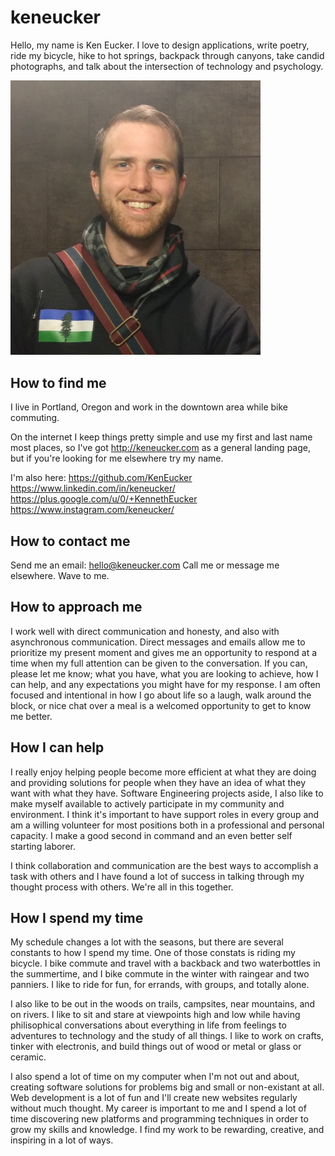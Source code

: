 # keneucker

Hello, my name is Ken Eucker. I love to design applications, write poetry, ride my bicycle, hike to hot springs, backpack through canyons, take candid photographs, and talk about the intersection of technology and psychology.

<img src="keneucker.jpg" width="400">

## How to find me
I live in Portland, Oregon and work in the downtown area while bike commuting.

On the internet I keep things pretty simple and use my first and last name most places, so I've got http://keneucker.com as a general landing page, but if you're looking for me elsewhere try my name.

I'm also here:
https://github.com/KenEucker
https://www.linkedin.com/in/keneucker/
https://plus.google.com/u/0/+KennethEucker
https://www.instagram.com/keneucker/

## How to contact me
Send me an email: hello@keneucker.com
Call me or message me elsewhere.
Wave to me.

## How to approach me
I work well with direct communication and honesty, and also with asynchronous communication. Direct messages and emails allow me to prioritize my present moment and gives me an opportunity to respond at a time when my full attention can be given to the conversation. If you can, please let me know; what you have, what you are looking to achieve, how I can help, and any expectations you might have for my response. I am often focused and intentional in how I go about life so a laugh, walk around the block, or nice chat over a meal is a welcomed opportunity to get to know me better.

## How I can help
I really enjoy helping people become more efficient at what they are doing and providing solutions for people when they have an idea of what they want with what they have. Software Engineering projects aside, I also like to make myself available to actively participate in my community and environment. I think it's important to have support roles in every group and am a willing volunteer for most positions both in a professional and personal capacity. I make a good second in command and an even better self starting laborer. 

I think collaboration and communication are the best ways to accomplish a task with others and I have found a lot of success in talking through my thought process with others. We're all in this together.

## How I spend my time
My schedule changes a lot with the seasons, but there are several constants to how I spend my time. One of those constats is riding my bicycle. I bike commute and travel with a backback and two waterbottles in the summertime, and I bike commute in the winter with raingear and two panniers. I like to ride for fun, for errands, with groups, and totally alone. 

I also like to be out in the woods on trails, campsites, near mountains, and on rivers. I like to sit and stare at viewpoints high and low while having philisophical conversations about everything in life from feelings to adventures to technology and the study of all things. I like to work on crafts, tinker with electronis, and build things out of wood or metal or glass or ceramic.

I also spend a lot of time on my computer when I'm not out and about, creating software solutions for problems big and small or non-existant at all. Web development is a lot of fun and I'll create new websites regularly without much thought. My career is important to me and I spend a lot of time discovering new platforms and programming techniques in order to grow my skills and knowledge. I find my work to be rewarding, creative, and inspiring in a lot of ways.
